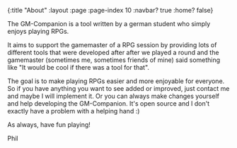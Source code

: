 {:title      "About"
 :layout     :page
 :page-index 10
 :navbar?    true
 :home?      false}
 
The GM-Companion is a tool written by a german student who simply enjoys playing RPGs.

It aims to support the gamemaster of a RPG session by providing lots of different tools that were developed after after we played a round and the gamemaster (sometimes me, sometimes friends of mine) said something like "It would be cool if there was a tool for that".

The goal is to make playing RPGs easier and more enjoyable for everyone. So if you have anything you want to see added or improved, just contact me and maybe I will implement it.  Or you can always make changes yourself and help developing the GM-Companion. It's open source and I don't exactly have a problem with a helping hand :)

As always, have fun playing!  

Phil
